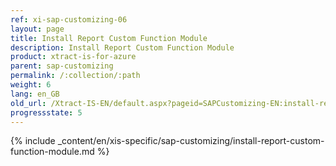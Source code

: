 ```yaml
---
ref: xi-sap-customizing-06
layout: page
title: Install Report Custom Function Module
description: Install Report Custom Function Module
product: xtract-is-for-azure
parent: sap-customizing
permalink: /:collection/:path
weight: 6
lang: en_GB
old_url: /Xtract-IS-EN/default.aspx?pageid=SAPCustomizing-EN:install-report-custom-function-module
progressstate: 5
---
```

{% include _content/en/xis-specific/sap-customizing/install-report-custom-function-module.md %}
